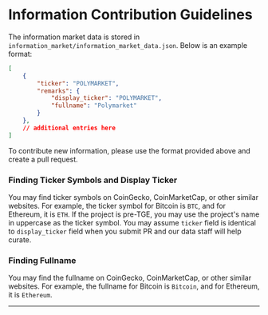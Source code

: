 # Information Contribution Guidelines

The information market data is stored in `information_market/information_market_data.json`. Below is an example format:

```json
[
    {
        "ticker": "POLYMARKET",
        "remarks": {
            "display_ticker": "POLYMARKET",
            "fullname": "Polymarket"
        }
    },
    // additional entries here
]
```

To contribute new information, please use the format provided above and create a pull request.

### Finding Ticker Symbols and Display Ticker
You may find ticker symbols on CoinGecko, CoinMarketCap, or other similar websites. For example, the ticker symbol for Bitcoin is `BTC`, and for Ethereum, it is `ETH`.
If the project is pre-TGE, you may use the project's name in uppercase as the ticker symbol. You may assume `ticker` field is identical to `display_ticker` field when you submit PR and our data staff will help curate.

### Finding Fullname
You may find the fullname on CoinGecko, CoinMarketCap, or other similar websites. For example, the fullname for Bitcoin is `Bitcoin`, and for Ethereum, it is `Ethereum`.

---
